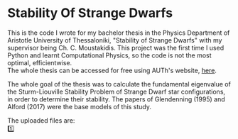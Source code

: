# Stability Of Strange Dwarfs

This is the code I wrote for my bachelor thesis in the Physics Department of Aristotle University of Thessaloniki, "Stability of Strange Dwarfs" with my supervisor being Ch. C. Moustakidis. This project was the first time I used Python and learnt Computational Physics, so the code is not the most optimal, efficientwise.  
The whole thesis can be accessed for free using AUTh's website, [here](https://ikee.lib.auth.gr/record/360475/?ln=en). 

The whole goal of the thesis was to calculate the fundamental eigenvalue of the Sturm-Liouville Stability Problem of Strange Dwarf star configurations, in order to determine their stability. The papers of Glendenning (1995) and Alford (2017) were the base models of this study.  

The uploaded files are:  
:one: 
